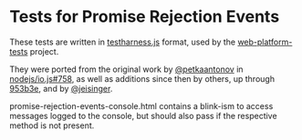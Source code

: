 # Tests for Promise Rejection Events

These tests are written in [testharness.js](http://testthewebforward.org/docs/testharness-library.html) format, used by the [web-platform-tests](https://github.com/w3c/web-platform-tests) project.

They were ported from the original work by [@petkaantonov](https://github.com/petkaantonov) in [nodejs/io.js#758](https://github.com/nodejs/io.js/pull/758), as well as additions since then by others, up through [953b3e](https://github.com/nodejs/io.js/blob/953b3e75e899d99c43654280b2c2777f1364f0b0/test/parallel/test-promises-unhandled-rejections.js), and by [@jeisinger](https://codereview.chromium.org/1179113007).

promise-rejection-events-console.html contains a blink-ism to access messages logged to the console, but should also pass if the respective method is not present.
